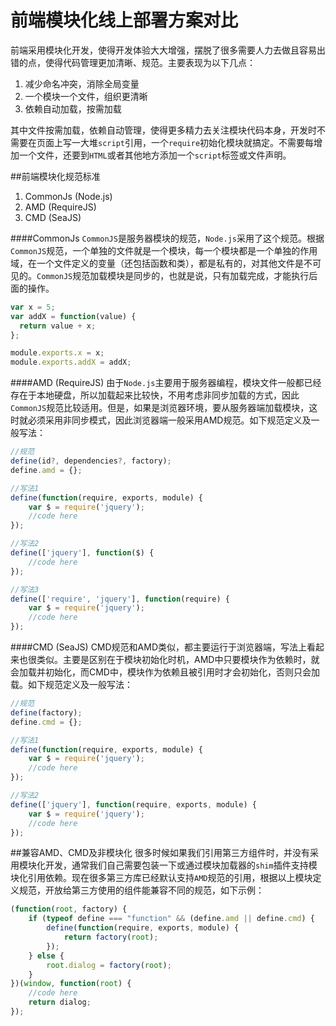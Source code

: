 前端模块化线上部署方案对比
==========================

前端采用模块化开发，使得开发体验大大增强，摆脱了很多需要人力去做且容易出错的点，使得代码管理更加清晰、规范。主要表现为以下几点：

1. 减少命名冲突，消除全局变量
2. 一个模块一个文件，组织更清晰
3. 依赖自动加载，按需加载

其中文件按需加载，依赖自动管理，使得更多精力去关注模块代码本身，开发时不需要在页面上写一大堆`script`引用，一个`require`初始化模块就搞定。不需要每增加一个文件，还要到`HTML`或者其他地方添加一个`script`标签或文件声明。

##前端模块化规范标准

1. CommonJs  (Node.js)
2. AMD  (RequireJS)
3. CMD (SeaJS)

####CommonJs
`CommonJS`是服务器模块的规范，`Node.js`采用了这个规范。根据`CommonJS`规范，一个单独的文件就是一个模块，每一个模块都是一个单独的作用域，在一个文件定义的变量（还包括函数和类），都是私有的，对其他文件是不可见的。`CommonJS`规范加载模块是同步的，也就是说，只有加载完成，才能执行后面的操作。

```javascript
var x = 5;
var addX = function(value) {
  return value + x;
};

module.exports.x = x;
module.exports.addX = addX;
```

####AMD  (RequireJS)
由于`Node.js`主要用于服务器编程，模块文件一般都已经存在于本地硬盘，所以加载起来比较快，不用考虑非同步加载的方式，因此`CommonJS`规范比较适用。但是，如果是浏览器环境，要从服务器端加载模块，这时就必须采用非同步模式，因此浏览器端一般采用AMD规范。如下规范定义及一般写法：

```javascript
//规范
define(id?, dependencies?, factory);
define.amd = {};

//写法1
define(function(require, exports, module) {
    var $ = require('jquery');
    //code here
});

//写法2
define(['jquery'], function($) {
    //code here
});

//写法3
define(['require', 'jquery'], function(require) {
    var $ = require('jquery');
    //code here
});
```

####CMD (SeaJS)
CMD规范和AMD类似，都主要运行于浏览器端，写法上看起来也很类似。主要是区别在于模块初始化时机，AMD中只要模块作为依赖时，就会加载并初始化，而CMD中，模块作为依赖且被引用时才会初始化，否则只会加载。如下规范定义及一般写法：

```javascript
//规范
define(factory);
define.cmd = {};

//写法1
define(function(require, exports, module) {
    var $ = require('jquery');
    //code here
});

//写法2
define(['jquery'], function(require, exports, module) {
    var $ = require('jquery');
    //code here
});
```

##兼容AMD、CMD及非模块化
很多时候如果我们引用第三方组件时，并没有采用模块化开发，通常我们自己需要包装一下或通过模块加载器的`shim`插件支持模块化引用依赖。现在很多第三方库已经默认支持`AMD`规范的引用，根据以上模块定义规范，开放给第三方使用的组件能兼容不同的规范，如下示例：

```javascript
(function(root, factory) {
    if (typeof define === "function" && (define.amd || define.cmd) {
        define(function(require, exports, module) {
            return factory(root);
        });
    } else {
        root.dialog = factory(root);
    }
})(window, function(root) {
    //code here
    return dialog;
});
```

